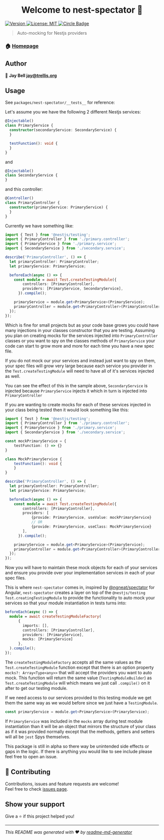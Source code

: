 <h1 align="center">Welcome to nest-spectator 👋</h1>
<p>
  <a href="https://www.npmjs.com/package/nest-spectator" target="_blank">
    <img alt="Version" src="https://img.shields.io/npm/v/nest-spectator.svg">
  </a>
  <a href="#" target="_blank">
    <img alt="License: MIT" src="https://img.shields.io/badge/License-MIT-yellow.svg" />
  </a>
  <a href="https://circleci.com/gh/yharaskrik/nest-spectator">
    <img alt="Circle Badge" src="https://circleci.com/gh/yharaskrik/nest-spectator.svg?style=svg" />
  </a>
</p>


> Auto-mocking for Nestjs providers

### 🏠 [Homepage](https://www.npmjs.com/package/nest-spectator)

## Author

👤 **Jay Bell <jay@trellis.org>**

## Usage

See `packages/nest-spectator/__tests__` for reference:

Let's assume you we have the following 2 different Nestjs services:

```typescript
@Injectable()
class PrimaryService {
  constructor(secondaryService: SecondaryService) {
  }

  testFunction(): void {
  }
}
```

and

```typescript
@Injectable()
class SecondaryService {
}
```

and this controller:

```typescript
@Controller()
class PrimaryController {
  constructor(primaryService: PrimaryService) {
  }
}
```

Currently we have something like:

```typescript
import { Test } from '@nestjs/testing';
import { PrimaryController } from './primary.controller';
import { PrimaryService } from './primary.service';
import { SecondaryService } from './secondary.service';

describe('PrimaryController', () => {
  let primaryController: PrimaryController;
  let primaryService: PrimaryService;

  beforeEach(async () => {
    const module = await Test.createTestingModule({
        controllers: [PrimaryController],
        providers: [PrimaryService, SecondaryService],
      }).compile();

    primaryService = module.get<PrimaryService>(PrimaryService);
    primaryController = module.get<PrimaryController>(PrimaryController);
  });
});
```

Which is fine for small projects but as your code base grows you could have many injections in your classes constructor that you are testing.
Assuming you plan on creating mocks for the services injected into `PrimaryController` classes or you want to spy on the classes methods of `PrimaryService` your code can start to grow more and more for each time you have a new spec file.

If you do not mock our your services and instead just want to spy on them, your spec files will grow very large because each service you provider in the `Test.createTestingModule` will need to have all of it's services injected as well.

You can see the effect of this in the sample above, `SecondaryService` is injected because `PrimaryService` injects it which in turn is injected into `PrimaryController`

If you are wanting to create mocks for each of these services injected in your class being tested then it would look something like this:

```typescript
import { Test } from '@nestjs/testing';
import { PrimaryController } from './primary.controller';
import { PrimaryService } from './primary.service';
import { SecondaryService } from './secondary.service';

const mockPrimaryService = {
    testFunction: () => {}
}

class MockPrimaryService {
    testFunction(): void {
    }
}

describe('PrimaryController', () => {
  let primaryController: PrimaryController;
  let primaryService: PrimaryService;

  beforeEach(async () => {
    const module = await Test.createTestingModule({
        controllers: [PrimaryController],
        providers: [
            {provide: PrimaryService, useValue: mockPrimaryService}
            // OR
            {provide: PrimaryService, useClass: MockPrimaryService}
        ],
      }).compile();

    primaryService = module.get<PrimaryService>(PrimaryService);
    primaryController = module.get<PrimaryController>(PrimaryController);
  });
});
```

Now you will have to maintain these mock objects for each of your services and ensure you provide over your implementation services in each of your spec files.

This is where `nest-spectator` comes in, inspired by [@ngneat/spectator](https://github.com/ngneat/spectator) for Angular, `nest-spectator` creates a layer on top of the `@nestjs/testing`
`Test.creatingTestingModule` to provide the functionality to auto mock your services so that your module instantiation in tests turns into:

```typescript
beforeEach(async () => {
  module = await createTestingModuleFactory(
      {
        imports: [],
        controllers: [PrimaryController],
        providers: [PrimaryService],
        mocks: [PrimaryService]
      },
  ).compile();
});
```

The `createTestingModuleFactory` accepts all the same values as the `Test.createTestingModule` function except that there is an option property `mocks?: Array<Type<any>>`
that will accept the providers you want to auto mock. This function will return the same value (`TestingModuleBuilder`) as `Test.createTestingModule` will which means we just call
`.compile()` on it after to get our testing module.

If we need access to our services provided to this testing module we get them the same way as we would before since we just have a `TestingModule`.

```typescript
const primaryService = module.get<PrimaryService>(PrimaryService);
```

If `PrimaryService` was included in the `mocks` array during test module instantiation than it will be an object that mirrors the structure of your class as if it was provided normally except
that the methods, getters and setters will all be `jest` Spys themselves.

This package is still in alpha so there way be unintended side effects or gaps in the logic. If there is anything you would like to see include please feel free to open an issue.

## 🤝 Contributing

Contributions, issues and feature requests are welcome!<br />Feel free to check [issues page](https://github.com/yharaskrik/nest-testing/issues).
## Show your support

Give a ⭐️ if this project helped you!

***
_This README was generated with ❤️ by [readme-md-generator](https://github.com/kefranabg/readme-md-generator)_